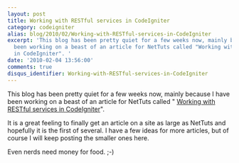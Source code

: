```yaml
---
layout: post
title: Working with RESTful services in CodeIgniter
category: codeigniter
alias: blog/2010/02/Working-with-RESTful-services-in-CodeIgniter
excerpt: 'This blog has been pretty quiet for a few weeks now, mainly because I have
  been working on a beast of an article for NetTuts called "Working with RESTful services
  in CodeIgniter". '
date: '2010-02-04 13:56:00'
comments: true
disqus_identifier: Working-with-RESTful-services-in-CodeIgniter
---
```


This blog has been pretty quiet for a few weeks now, mainly because I have been working on a beast of an article for NetTuts called " [Working with RESTful services in CodeIgniter](http://net.tutsplus.com/tutorials/php/working-with-restful-services-in-codeigniter-2/ "NetTuts Tutorial explaining how to work with REST in CodeIgniter")".

It is a great feeling to finally get an article on a site as large as NetTuts and hopefully it is the first of several. I have a few ideas for more articles, but of course I will keep posting the smaller ones here.

Even nerds need money for food. ;-)


